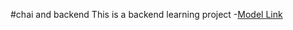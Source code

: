 #chai and backend
This is a backend learning project
-[Model Link](https://app.eraser.io/workspace/YtPqZ1VogxGy1jzIDkzj)
